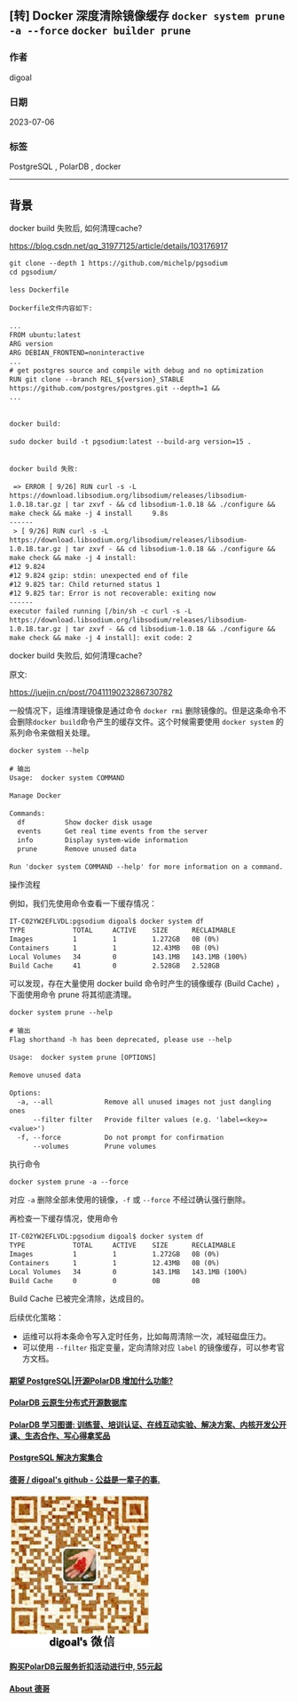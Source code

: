 ## [转] Docker 深度清除镜像缓存 `docker system prune -a --force` `docker builder prune`     
                                                                                                                              
### 作者                                                                                                        
digoal                                                                                                        
                                                                                                        
### 日期                                                                                                        
2023-07-06                                                                                                    
                                                                                              
### 标签                                                                                                        
PostgreSQL , PolarDB , docker       
                                                                                                        
----                                                                                                        
                                                                                                        
## 背景      
docker build 失败后, 如何清理cache?     
  
https://blog.csdn.net/qq_31977125/article/details/103176917  
  
```  
git clone --depth 1 https://github.com/michelp/pgsodium  
cd pgsodium/  
  
less Dockerfile  
  
Dockerfile文件内容如下:    
  
...      
FROM ubuntu:latest  
ARG version  
ARG DEBIAN_FRONTEND=noninteractive  
...     
# get postgres source and compile with debug and no optimization  
RUN git clone --branch REL_${version}_STABLE https://github.com/postgres/postgres.git --depth=1 &&  
...     
     
  
docker build:    

sudo docker build -t pgsodium:latest --build-arg version=15 .  
  
  
docker build 失败:   
  
 => ERROR [ 9/26] RUN curl -s -L https://download.libsodium.org/libsodium/releases/libsodium-1.0.18.tar.gz | tar zxvf - && cd libsodium-1.0.18 && ./configure && make check && make -j 4 install     9.8s  
------  
 > [ 9/26] RUN curl -s -L https://download.libsodium.org/libsodium/releases/libsodium-1.0.18.tar.gz | tar zxvf - && cd libsodium-1.0.18 && ./configure && make check && make -j 4 install:  
#12 9.824   
#12 9.824 gzip: stdin: unexpected end of file  
#12 9.825 tar: Child returned status 1  
#12 9.825 tar: Error is not recoverable: exiting now  
------  
executor failed running [/bin/sh -c curl -s -L https://download.libsodium.org/libsodium/releases/libsodium-1.0.18.tar.gz | tar zxvf - && cd libsodium-1.0.18 && ./configure && make check && make -j 4 install]: exit code: 2  
```  
  
docker build 失败后, 如何清理cache?     
  
原文:    
  
https://juejin.cn/post/7041119023286730782  
  
一般情况下，运维清理镜像是通过命令 `docker rmi` 删除镜像的。但是这条命令不会删除`docker build`命令产生的缓存文件。这个时候需要使用 `docker system` 的系列命令来做相关处理。  
  
```  
docker system --help  
  
# 输出  
Usage:  docker system COMMAND  
  
Manage Docker  
  
Commands:  
  df          Show docker disk usage  
  events      Get real time events from the server  
  info        Display system-wide information  
  prune       Remove unused data  
  
Run 'docker system COMMAND --help' for more information on a command.  
```  
  
操作流程  
  
例如，我们先使用命令查看一下缓存情况：  
  
```  
IT-C02YW2EFLVDL:pgsodium digoal$ docker system df  
TYPE            TOTAL     ACTIVE    SIZE      RECLAIMABLE  
Images          1         1         1.272GB   0B (0%)  
Containers      1         1         12.43MB   0B (0%)  
Local Volumes   34        0         143.1MB   143.1MB (100%)  
Build Cache     41        0         2.528GB   2.528GB  
```  
  
可以发现，存在大量使用 docker build 命令时产生的镜像缓存 (Build Cache) ，下面使用命令 prune 将其彻底清理。  
  
```  
docker system prune --help  
  
# 输出  
Flag shorthand -h has been deprecated, please use --help  
  
Usage:  docker system prune [OPTIONS]  
  
Remove unused data  
  
Options:  
  -a, --all             Remove all unused images not just dangling ones  
      --filter filter   Provide filter values (e.g. 'label=<key>=<value>')  
  -f, --force           Do not prompt for confirmation  
      --volumes         Prune volumes  
```  
  
执行命令  
  
```  
docker system prune -a --force  
```  
  
对应 `-a` 删除全部未使用的镜像，`-f` 或 `--force` 不经过确认强行删除。  
  
再检查一下缓存情况，使用命令  
  
```  
IT-C02YW2EFLVDL:pgsodium digoal$ docker system df  
TYPE            TOTAL     ACTIVE    SIZE      RECLAIMABLE  
Images          1         1         1.272GB   0B (0%)  
Containers      1         1         12.43MB   0B (0%)  
Local Volumes   34        0         143.1MB   143.1MB (100%)  
Build Cache     0         0         0B        0B  
```  
  
Build Cache 已被完全清除，达成目的。  
  
后续优化策略：  
- 运维可以将本条命令写入定时任务，比如每周清除一次，减轻磁盘压力。  
- 可以使用 `--filter` 指定变量，定向清除对应 `label` 的镜像缓存，可以参考官方文档。  
  
  
#### [期望 PostgreSQL|开源PolarDB 增加什么功能?](https://github.com/digoal/blog/issues/76 "269ac3d1c492e938c0191101c7238216")
  
  
#### [PolarDB 云原生分布式开源数据库](https://github.com/ApsaraDB "57258f76c37864c6e6d23383d05714ea")
  
  
#### [PolarDB 学习图谱: 训练营、培训认证、在线互动实验、解决方案、内核开发公开课、生态合作、写心得拿奖品](https://www.aliyun.com/database/openpolardb/activity "8642f60e04ed0c814bf9cb9677976bd4")
  
  
#### [PostgreSQL 解决方案集合](../201706/20170601_02.md "40cff096e9ed7122c512b35d8561d9c8")
  
  
#### [德哥 / digoal's github - 公益是一辈子的事.](https://github.com/digoal/blog/blob/master/README.md "22709685feb7cab07d30f30387f0a9ae")
  
  
![digoal's wechat](../pic/digoal_weixin.jpg "f7ad92eeba24523fd47a6e1a0e691b59")
  
  
#### [购买PolarDB云服务折扣活动进行中, 55元起](https://www.aliyun.com/activity/new/polardb-yunparter?userCode=bsb3t4al "e0495c413bedacabb75ff1e880be465a")
  
  
#### [About 德哥](https://github.com/digoal/blog/blob/master/me/readme.md "a37735981e7704886ffd590565582dd0")
  
